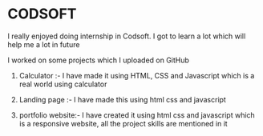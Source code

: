 # CODSOFT
I really enjoyed doing internship in Codsoft. I got to learn a lot which will help me a lot in future 

I worked on some projects which I uploaded on GitHub 

1) Calculator :- I have made it using HTML, CSS and Javascript which is a real world using calculator 

2) Landing page :- I have made this using html css and javascript 

3) portfolio website:- I have created it using html css and javascript which is a responsive website, all the project skills are mentioned in it 